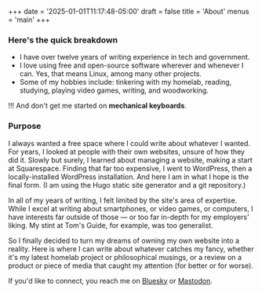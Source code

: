 +++
date = '2025-01-01T11:17:48-05:00'
draft = false
title = 'About'
menus = 'main'
+++

### Here's the quick breakdown

* I have over twelve years of writing experience in tech and government.
* I love using free and open-source software wherever and whenever I can. Yes, that means Linux, among many other projects.
* Some of my hobbies include: tinkering with my homelab, reading, studying, playing video games, writing, and woodworking.

!!! And don't get me started on **mechanical keyboards**.

### Purpose

I always wanted a free space where I could write about whatever I wanted. For years, I looked at people with their own websites, unsure of how they did it. Slowly but surely, I learned about managing a website, making a start at Squarespace. Finding that far too expensive, I went to WordPress, then a locally-installed WordPress installation. And here I am in what I hope is the final form. (I am using the Hugo static site generator and a git repository.)

In all of my years of writing, I felt limited by the site's area of expertise. While I excel at writing about smartphones, or video games, or computers, I have interests far outside of those — or too far in-depth for my employers' liking. My stint at Tom's Guide, for example, was too generalist.

So I finally decided to turn my dreams of owning my own website into a reality. Here is where I can write about whatever catches my fancy, whether it's my latest homelab project or philosophical musings, or a review on a product or piece of media that caught my attention (for better or for worse).

If you'd like to connect, you reach me on [Bluesky](https://bsky.app/profile/jccpalmer.bsky.social) or [Mastodon](https://toot.community/@jccpalmer).
